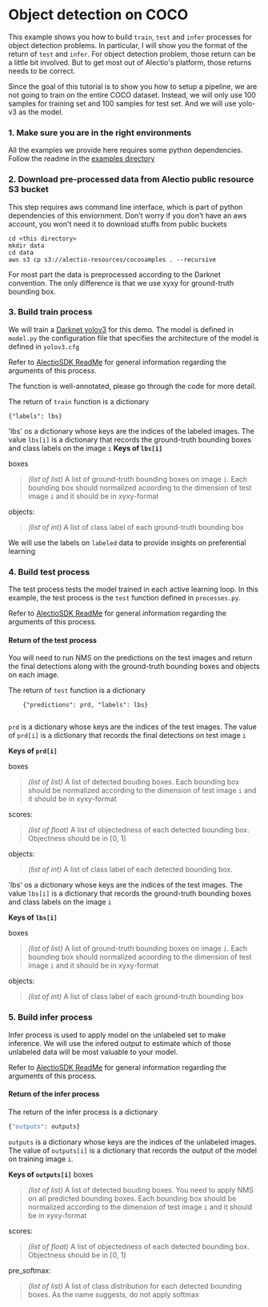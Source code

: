 # Object detection on COCO

This example shows you how to build `train`, `test` and `infer` processes
for object detection problems. In particular, I will show you the format
of the return of `test` and `infer`. For object detection problem, those
return can be a little bit involved. But to get most out of Alectio's platform,
those returns needs to be correct. 

Since the goal of this tutorial is to show you how to setup a pipeline, 
we are not going to train on the entire COCO dataset. Instead, we will 
only use 100 samples for training set and 100 samples for test set. 
And we will use yolo-v3 as the model.

### 1. Make sure you are in the right environments
All the examples we provide here requires some python dependencies.
Follow the readme in the [examples directory](../)


### 2. Download pre-processed data from Alectio public resource S3 bucket
This step requires aws command line interface, which is part of python 
dependencies of this enviornment. 
Don't worry if you don't have an aws account, you won't need it to download
stuffs from public buckets

```
cd <this directory>
mkdir data
cd data
aws s3 cp s3://alectio-resources/cocosamples . --recursive
```

For most part the data is preprocessed according to the Darknet convention. The only difference
is that we use xyxy for ground-truth bounding box. 

### 3. Build train process
We will train a [Darknet yolov3](https://pjreddie.com/media/files/papers/YOLOv3.pdf) for
this demo. The model is defined in `model.py` the configuration file that specifies the
architecture of the model is defined in `yolov3.cfg`

Refer to [AlectioSDK ReadMe](../../README.md) for general information regarding the 
arguments of this process.

The function is well-annotated, please go through the code for more detail. 

The return of `train` function is a dictionary
```
{"labels": lbs}
```

'lbs' os a dictionary whose keys are the indices of the labeled images. 
The value `lbs[i]` is a dictionary that records the ground-truth bounding 
boxes and class labels on the image `i`
**Keys of `lbs[i]`**

boxes
> *(list of list)* A list of ground-truth bounding boxes on image `i`.
    Each bounding box should normalized acoording to the dimension
    of test image `i` and it should be in xyxy-format
 
objects:
> *(list of int)* A list of class label of each ground-truth bounding box

We will use the labels on `labeled` data to provide insights on 
preferential learning

### 4. Build test process
The test process tests the model trained in each active learning loop.
In this example, the test process is the `test` function defined 
in `processes.py`. 

Refer to [AlectioSDK ReadMe](../../README.md) for general information regarding the 
arguments of this process.

#### Return of the test process 
You will need to run NMS on the predictions on the test images and return 
the final detections along with the ground-truth bounding boxes and objects
on each image. 

The return of `test` function is a dictionary 
```
    {"predictions": prd, "labels": lbs}
    
```

`prd` is a dictionary whose keys are the indices of the test 
images. The value of `prd[i]` is a dictionary that records the final
detections on test image `i`

**Keys of `prd[i]`**

boxes
> *(list of list)* A list of detected bouding boxes. 
    Each bounding box should be normalized according 
    to the dimension of test image `i` and it 
    should be in xyxy-format
  
scores:
> *(list of float)* A list of objectedness of each detected
   bounding box. Objectness should be in \[0, 1\]

objects:
> *(list of int)* A list of class label of each detected 
    bounding box. 


'lbs' os a dictionary whose keys are the indices of the test images. 
The value `lbs[i]` is a dictionary that records the ground-truth bounding 
boxes and class labels on the image `i`

**Keys of `lbs[i]`**

boxes
> *(list of list)* A list of ground-truth bounding boxes on image `i`.
    Each bounding box should normalized acoording to the dimension
    of test image `i` and it should be in xyxy-format
 
objects:
> *(list of int)* A list of class label of each ground-truth bounding box


  

### 5. Build infer process
Infer process is used to apply model on the unlabeled set to make inference. 
We will use the infered output to estimate which of those unlabeled data will
be most valuable to your model.

Refer to [AlectioSDK ReadMe](../../README.md) for general information regarding the 
arguments of this process.

#### Return of the infer process
The return of the infer process is a dictionary
```python
{"outputs": outputs}
```

`outputs` is a dictionary whose keys are the indices of the unlabeled
images. The value of `outputs[i]` is a dictionary that records the output of
the model on training image `i`. 

**Keys of `outputs[i]`**
boxes
> *(list of list)* A list of detected bouding boxes.
    You need to apply NMS on all predicted bounding 
    boxes. 
    Each bounding box should be normalized according 
    to the dimension of test image `i` and it 
    should be in xyxy-format
  
scores:
> *(list of float)* A list of objectedness of each detected
   bounding box. Objectness should be in \[0, 1\]

pre_softmax:
> *(list of list)* A list of class distribution for each 
    detected bounding boxes. As the name suggests, do not
    apply softmax



